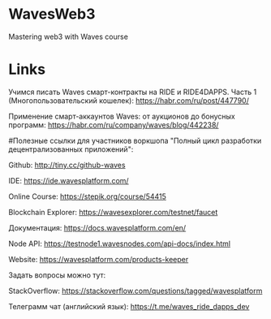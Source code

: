 # WavesWeb3
Mastering web3 with Waves course

# Links

Учимся писать Waves смарт-контракты на RIDE и RIDE4DAPPS. Часть 1 (Многопользовательский кошелек): https://habr.com/ru/post/447790/

Применение смарт-аккаунтов Waves: от аукционов до бонусных программ: https://habr.com/ru/company/waves/blog/442238/

#Полезные ссылки для участников воркшопа "Полный цикл разработки децентрализованных приложений":
 
 
 Github: http://tiny.cc/github-waves
 
 IDE: https://ide.wavesplatform.com/
 
 Online Course: https://stepik.org/course/54415
 
 Blockchain Explorer: https://wavesexplorer.com/testnet/faucet
 
 Документация: https://docs.wavesplatform.com/en/
 
 Node API: https://testnode1.wavesnodes.com/api-docs/index.html
 
 Website: https://wavesplatform.com/products-keeper
 
 
 Задать вопросы можно тут:
 
 
 StackOverflow: https://stackoverflow.com/questions/tagged/wavesplatform
 
 Телеграмм чат (английский язык): https://t.me/waves_ride_dapps_dev